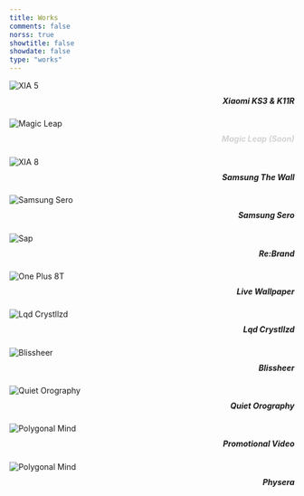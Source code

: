 ```yaml
---
title: Works
comments: false
norss: true
showtitle: false
showdate: false
type: "works"
---
```


<style>
      .grid-layout h5 {
            margin-top: 10px;
      }
  /* For links inside the grid layout */
  .grid-layout a {
    text-decoration: none; 
    color: var(--default_fg); /* Use the default foreground color */
  }

  .grid-layout a:hover, .grid-layout a:focus, .grid-layout a:active {
    color: var(--default_fg);
    background-color: transparent; 
  }
</style>

<div class="grid-layout">

<div class="column column-6">
<div class="separator"></div>
<a href="/projects/xiaomi-ks3k11r"><img src="/images/projects/xiaomi-ks3&k11r/XIA_05_Square.webp" alt="XIA 5"><h5 style="text-align: right;">Xiaomi KS3 & K11R</h5></a>
</div>

<div class="column column- empty">
</div>

<div class="column column-5">
      <div class="separator-small"></div>
      <img src="/images/projects/magic-leap/ML_Optics_Stack_Bottom_Collapsed_Meteorite-80.png" alt="Magic Leap">
      <h5 style="text-align: right; color: lightgray;">Magic Leap (Soon)</h5>
</div>

<div class="column column-12"><div class="separator"></div></div>

<div class="column column-1 empty"></div>
<div class="column column-10">
      <a href="/projects/samsung-thewall">
      <img src="/images/projects/samsung-thewall/Samsung_TheWall_001.webp" alt="XIA 8">
      <h5 style="text-align: right;">Samsung The Wall</h5></a>
</div>
<div class="column column-1 empty">
</div>

<div class="column column-12 empty"><div class="separator"></div></div>

<div class="column column-7 empty"></div>
<div class="column column-5">
       <a href="https://onformative.com/work/samsung-sero/" target="_blank">
      <img src="/images/projects/samsung-sero/samsung_sero_hero.webp" alt="Samsung Sero">
      <h5 style="text-align: right;">Samsung Sero</h5></a>
</div>

<div class="column column-12 empty"><div class="separator"></div></div>

<div class="column column-6">
       <a href="/projects/sap-rebrand">
      <img src="/images/projects/sap-rebrand/SAP_Mist_004_TK_004.webp" alt="Sap">
      <h5 style="text-align: right;">Re:Brand</h5></a>
</div>
<div class="column column-6">
      <div class="separator"></div>
       <a href="/projects/oneplus-8t">
      <img src="/images/projects/one-plus-8t/OP8T_Mockup-01_06_Squared_SG.webp" alt="One Plus 8T">
      <h5 style="text-align: right;">Live Wallpaper</h5></a>
</div>

<div class="column column-12"><div class="separator"></div></div>

<div class="column column-3 empty"></div>
<div class="column column-6">
      <a href="/projects/diageo">
      <img src="/images/projects/liquid_crystallized/Diageo_Landing_45.webp" alt="Lqd Crystllzd">
      <h5 style="text-align: right;">Lqd Crystllzd</h5></a>
</div>
<div class="column column-3 empty">
</div>

<div class="column column-12"><div class="separator"></div></div>

<div class="column column-1 empty"></div>
<div class="column column-5">
       <a href="/projects/negroni">
      <img src="/images/projects/negroni/Negroni_Shapes_008_TK-2.webp" alt="Blissheer">
      <h5 style="text-align: right;">Blissheer</h5></a>
</div>
<div class="column column-4">
      <div class="separator"></div><div class="separator"></div>
       <a href="/projects/quiet-orography">
      <img src="/images/projects/quiet-orography/Quiet-orography_SiG_Cc_Featured.webp" alt="Quiet Orography">
      <h5 style="text-align: right;">Quiet Orography</h5></a>
</div>
<div class="column column-2 empty"></div>

<div class="column column-12"><div class="separator"></div></div>

<div class="column column-3 empty"></div>
<div class="column column-6">
      <a href="/projects/promotional-video">
      <img src="/images/projects/promotional-video/polygonal_B-1024x576.webp" alt="Polygonal Mind">
      <h5 style="text-align: right;">Promotional Video</h5></a>
</div>
<div class="column column-3 empty">
</div>

<div class="column column-12"><div class="separator"></div></div>

<div class="column column-7 empty"></div>
<div class="column column-4">
      <a href="/projects/physera">
      <img src="/images/projects/physera/Physera-cover_001-1536x1536.png" alt="Polygonal Mind">
      <h5 style="text-align: right;">Physera</h5></a>
</div>
<div class="column column-1 empty">
</div>

<div class="column column-12"><div class="separator"></div></div>

</div> <!-- Grid ends here -->
